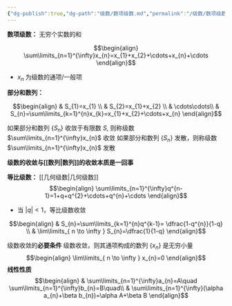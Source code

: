 ```yaml
---
{"dg-publish":true,"dg-path":"级数/数项级数.md","permalink":"/级数/数项级数/","dgPassFrontmatter":true,"noteIcon":"","created":"2024-05-21T15:20:28.316+08:00","updated":"2024-10-06T20:06:58.676+08:00"}
---
```


**数项级数：**
无穷个实数的和


$$\begin{align}
\sum\limits_{n=1}^{\infty}x_{n}=x_{1}+x_{2}+\cdots+x_{n}+\cdots
\end{align}$$
- $x_{n}$ 为级数的通项/一般项

**部分和数列：**

$$\begin{align}
 & S_{1}=x_{1}  \\
 & S_{2}=x_{1}+x_{2} \\
 & \cdots\cdots\\
 & S_{n}=\sum\limits_{k=1}^{n}x_{k}=x_{1}+x_{2}+\cdots+x_{n}
\end{align}$$

如果部分和数列 $\left\{S_{n} \right\}$ 收敛于有限数 $S$, 则称级数 $\sum\limits_{n=1}^{\infty}x_{n}$ 收敛
如果部分和数列 $\left\{S_{n} \right\}$ 发散，则称级数 $\sum\limits_{n=1}^{\infty}x_{n}$ 发散

**级数的收敛与[[数列\|数列]]的收敛本质是一回事**

**等比级数：**
[[几何级数\|几何级数]]
$$\begin{align}
\sum\limits_{n=1}^{\infty}q^{n-1}=1+q+q^{2}+\cdots+q^{n}+\cdots
\end{align}$$
- 当 $|q|<1$，等比级数收敛

$$\begin{align}
 & S_{n}=\sum\limits_{k=1}^{n}q^{k-1}= \dfrac{1-q^{n}}{1-q} \\
 & \lim\limits_{ n \to \infty } S_{n}=\dfrac{1}{1-q}
\end{align}$$

级数收敛的**必要条件**
级数收敛，则其通项构成的数列 $\left\{x_{n} \right\}$ 是无穷小量
$$\begin{align}
\lim\limits_{ n \to \infty } x_{n}=0
\end{align}$$
**线性性质**
$$\begin{align}
 & \sum\limits_{n=1}^{\infty}a_{n}=A\quad  \sum\limits_{n=1}^{\infty}b_{n}=B\quad\\
 & \sum\limits_{n=1}^{\infty}(\alpha a_{n}+\beta b_{n})=\alpha A+\beta B
\end{align}$$

